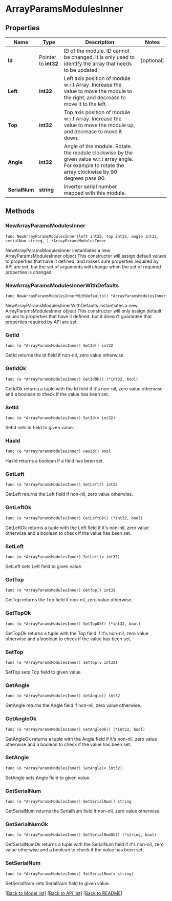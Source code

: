 # ArrayParamsModulesInner

## Properties

Name | Type | Description | Notes
------------ | ------------- | ------------- | -------------
**Id** | Pointer to **int32** | ID of the module. ID cannot be changed. It is only used to identify the array that needs to be updated. | [optional] 
**Left** | **int32** | Left axis position of module w.r.t Array. Increase the value to move the module to the right, and decrease to move it to the left. | 
**Top** | **int32** | Top axis position of module w.r.t Array. Increase the value to move the module up, and decrease to move it down. | 
**Angle** | **int32** | Angle of the module. Rotate the module clockwise by the given value w.r.t array angle. For example to rotate the array clockwise by 90 degrees pass 90. | 
**SerialNum** | **string** | Inverter serial number mapped with this module. | 

## Methods

### NewArrayParamsModulesInner

`func NewArrayParamsModulesInner(left int32, top int32, angle int32, serialNum string, ) *ArrayParamsModulesInner`

NewArrayParamsModulesInner instantiates a new ArrayParamsModulesInner object
This constructor will assign default values to properties that have it defined,
and makes sure properties required by API are set, but the set of arguments
will change when the set of required properties is changed

### NewArrayParamsModulesInnerWithDefaults

`func NewArrayParamsModulesInnerWithDefaults() *ArrayParamsModulesInner`

NewArrayParamsModulesInnerWithDefaults instantiates a new ArrayParamsModulesInner object
This constructor will only assign default values to properties that have it defined,
but it doesn't guarantee that properties required by API are set

### GetId

`func (o *ArrayParamsModulesInner) GetId() int32`

GetId returns the Id field if non-nil, zero value otherwise.

### GetIdOk

`func (o *ArrayParamsModulesInner) GetIdOk() (*int32, bool)`

GetIdOk returns a tuple with the Id field if it's non-nil, zero value otherwise
and a boolean to check if the value has been set.

### SetId

`func (o *ArrayParamsModulesInner) SetId(v int32)`

SetId sets Id field to given value.

### HasId

`func (o *ArrayParamsModulesInner) HasId() bool`

HasId returns a boolean if a field has been set.

### GetLeft

`func (o *ArrayParamsModulesInner) GetLeft() int32`

GetLeft returns the Left field if non-nil, zero value otherwise.

### GetLeftOk

`func (o *ArrayParamsModulesInner) GetLeftOk() (*int32, bool)`

GetLeftOk returns a tuple with the Left field if it's non-nil, zero value otherwise
and a boolean to check if the value has been set.

### SetLeft

`func (o *ArrayParamsModulesInner) SetLeft(v int32)`

SetLeft sets Left field to given value.


### GetTop

`func (o *ArrayParamsModulesInner) GetTop() int32`

GetTop returns the Top field if non-nil, zero value otherwise.

### GetTopOk

`func (o *ArrayParamsModulesInner) GetTopOk() (*int32, bool)`

GetTopOk returns a tuple with the Top field if it's non-nil, zero value otherwise
and a boolean to check if the value has been set.

### SetTop

`func (o *ArrayParamsModulesInner) SetTop(v int32)`

SetTop sets Top field to given value.


### GetAngle

`func (o *ArrayParamsModulesInner) GetAngle() int32`

GetAngle returns the Angle field if non-nil, zero value otherwise.

### GetAngleOk

`func (o *ArrayParamsModulesInner) GetAngleOk() (*int32, bool)`

GetAngleOk returns a tuple with the Angle field if it's non-nil, zero value otherwise
and a boolean to check if the value has been set.

### SetAngle

`func (o *ArrayParamsModulesInner) SetAngle(v int32)`

SetAngle sets Angle field to given value.


### GetSerialNum

`func (o *ArrayParamsModulesInner) GetSerialNum() string`

GetSerialNum returns the SerialNum field if non-nil, zero value otherwise.

### GetSerialNumOk

`func (o *ArrayParamsModulesInner) GetSerialNumOk() (*string, bool)`

GetSerialNumOk returns a tuple with the SerialNum field if it's non-nil, zero value otherwise
and a boolean to check if the value has been set.

### SetSerialNum

`func (o *ArrayParamsModulesInner) SetSerialNum(v string)`

SetSerialNum sets SerialNum field to given value.



[[Back to Model list]](../README.md#documentation-for-models) [[Back to API list]](../README.md#documentation-for-api-endpoints) [[Back to README]](../README.md)


